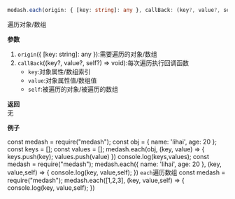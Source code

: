 ```ts
medash.each(origin: { [key: string]: any }, callBack: (key?, value?, self?) => void):void
```
遍历对象/数组

**参数**  
1. `origin`({ [key: string]: any }):需要遍历的对象/数组
2. `callBack`((key?, value?, self?) => void):每次遍历执行回调函数
    * `key`:对象属性/数组索引
    * `value`:对象属性值/数组值
    * `self`:被遍历的对象/被遍历的数组
  
**返回**  
无       
  
**例子**  

<me-embed>const medash = require("medash");
const obj = { name: 'lihai', age: 20 };
const keys = [];
const values = [];
medash.each(obj, (key, value) => {
    keys.push(key);
    values.push(value)
})
console.log(keys,values);</me-embed>
<me-embed>const medash = require("medash");
medash.each({ name: 'lihai', age: 20 }, (key, value,self) => {
    console.log(key, value,self);
})</me-embed>
`each`遍历数组
<me-embed>const medash = require("medash");
medash.each([1,2,3], (key, value,self) => {
    console.log(key, value,self);
})</me-embed>